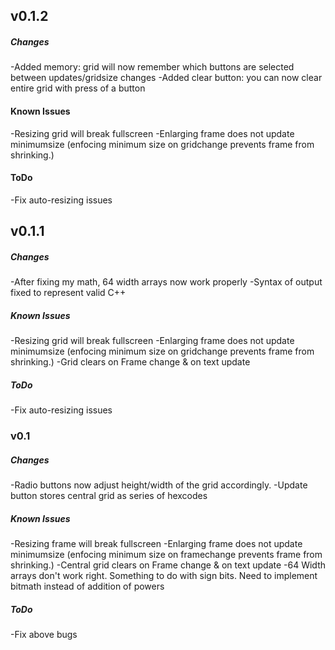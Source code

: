 ## v0.1.2

##### Changes
-Added memory: grid will now remember which buttons are selected between updates/gridsize changes
-Added clear button: you can now clear entire grid with press of a button

#### Known Issues
-Resizing grid will break fullscreen
-Enlarging frame does not update minimumsize (enfocing minimum size on gridchange prevents frame from shrinking.)

#### ToDo
-Fix auto-resizing issues

## v0.1.1

##### Changes
-After fixing my math, 64 width arrays now work properly
-Syntax of output fixed to represent valid C++

##### Known Issues
-Resizing grid will break fullscreen
-Enlarging frame does not update minimumsize (enfocing minimum size on gridchange prevents frame from shrinking.)
-Grid clears on Frame change & on text update

##### ToDo
-Fix auto-resizing issues

### v0.1

##### Changes
-Radio buttons now adjust height/width of the grid accordingly.
-Update button stores central grid as series of hexcodes

##### Known Issues
-Resizing frame will break fullscreen
-Enlarging frame does not update minimumsize (enfocing minimum size on framechange prevents frame from shrinking.)
-Central grid clears on Frame change & on text update
-64 Width arrays don't work right. Something to do with sign bits. Need to implement bitmath instead of addition of powers

##### ToDo
-Fix above bugs